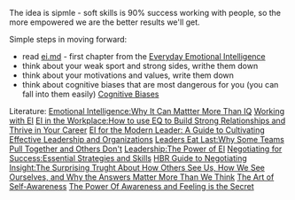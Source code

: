 The idea is sipmle - soft skills is 90% success working with people, so the more 
empowered we are the better results we'll get.

Simple steps in moving forward: 
- read [ei.md](ei.md) - first chapter from the [Everyday Emotional Intelligence](https://www.amazon.ca/Harvard-Business-Everyday-Emotional-Intelligence-ebook/dp/B072XZR58Q/ref=tmm_kin_swatch_0?_encoding=UTF8&qid=1668694585&sr=8-1) 
- think about your weak sport and strong sides, writhe them down
- think about your motivations and values, write them down
- think about cognitive biases that are most dangerous for you (you can fall into them easily) [Cognitive Biases](https://www.visualcapitalist.com/wp-content/uploads/2021/08/all-188-cognitive-biases.html)


Literature:
[Emotional Intelligence:Why It Can Mattter More Than IQ](https://www.amazon.com/Emotional-Intelligence-Matter-More-Than-ebook/dp/B000JMKVCG/ref=sr_1_5?crid=3PUH5RJX2DJRF&keywords=emotional+intelligence&qid=1669800454&sprefix=emotional+intelligence%2Caps%2C191&sr=8-5)
[Working with EI](https://www.amazon.com/Working-Emotional-Intelligence-Daniel-Goleman-ebook/dp/B000JMKTN2/ref=sr_1_12?crid=3PUH5RJX2DJRF&keywords=emotional+intelligence&qid=1669800454&sprefix=emotional+intelligence%2Caps%2C191&sr=8-12)
[EI in the Workplace:How to use EQ to Build Strong Relationships and Thrive in Your Career](https://www.amazon.com/Emotional-Intelligence-Workplace-Strong-Relationships/dp/1647391520/ref=sr_1_6?crid=1HP2B1PPWX6KT&keywords=emotional+intelligence+leadership&qid=1669800554&sprefix=emotional+intelligence+leadership%2Caps%2C178&sr=8-6)
[EI for the Modern Leader: A Guide to Cultivating Effective Leadership and Organizations](https://www.amazon.com/Emotional-Intelligence-Modern-Leader-Organizations-ebook/dp/B0875QJ1XS/ref=sr_1_4?crid=1HP2B1PPWX6KT&keywords=emotional+intelligence+leadership&qid=1669800554&sprefix=emotional+intelligence+leadership%2Caps%2C178&sr=8-4)
[Leaders Eat Last:Why Some Teams Pull Together and Others Don't](https://www.amazon.com/Leaders-Eat-Last-Together-Others/dp/1591848016/ref=sr_1_3_sspa?crid=1HP2B1PPWX6KT&keywords=emotional+intelligence+leadership&qid=1669800554&sprefix=emotional+intelligence+leadership%2Caps%2C178&sr=8-3-spons&psc=1&spLa=ZW5jcnlwdGVkUXVhbGlmaWVyPUE3SUFFQTRKN1kyWFkmZW5jcnlwdGVkSWQ9QTA0NjQ2ODExTktSM0tQOURFSTc1JmVuY3J5cHRlZEFkSWQ9QTAzMTM5NDkzRUJOTFNWM09NQUcmd2lkZ2V0TmFtZT1zcF9hdGYmYWN0aW9uPWNsaWNrUmVkaXJlY3QmZG9Ob3RMb2dDbGljaz10cnVl)
[Leadership:The Power of EI](https://www.amazon.com/Leadership-Emotional-Intelligence-Daniel-Goleman-ebook/dp/B005LKMPI4/ref=sr_1_7?crid=1HP2B1PPWX6KT&keywords=emotional+intelligence+leadership&qid=1669800554&sprefix=emotional+intelligence+leadership%2Caps%2C178&sr=8-7)
[Negotiating for Success:Essential Strategies and Skills](https://www.amazon.com/Negotiating-Success-Essential-Strategies-Skills-ebook/dp/B00OE85SDS/ref=tmm_kin_swatch_0?_encoding=UTF8&qid=1669800407&sr=8-2-spons)
[HBR Guide to Negotiating](https://www.amazon.com/HBR-Guide-Negotiating-ebook/dp/B012P59594/ref=sr_1_2?crid=L1V1IFIKTYQA&keywords=negotiating+hbr&qid=1669800434&sprefix=negotiating+hbr%2Caps%2C178&sr=8-2)
[Insight:The Surprising Trught About How Others See Us, How We See Ourselves, and Why the Answers Matter More Than We Think](https://www.amazon.com/Insight-Surprising-Others-Ourselves-Answers-ebook/dp/B01JWDWP4Y/ref=sr_1_9?crid=9SXEB2TH2BVK&keywords=self+awareness&qid=1669801113&sprefix=self+awareness%2Caps%2C184&sr=8-9)
[The Art of Self-Awareness](https://www.amazon.com/Art-Self-Awareness-Introspect-Discover-Psychology/dp/B09PM89Z81/ref=sr_1_2_sspa?crid=1X3DGUZ3G46FU&keywords=the+art+of+self+awareness&qid=1669802365&sprefix=the+art+of+self+aw%2Caps%2C206&sr=8-2-spons&psc=1&spLa=ZW5jcnlwdGVkUXVhbGlmaWVyPUExOVAzS0NXQkFVR0xUJmVuY3J5cHRlZElkPUEwOTYxOTEzMlg5RzUxTkVGU0dZRSZlbmNyeXB0ZWRBZElkPUEwMDAwMzA3VlNVWUhEOEFaUFFWJndpZGdldE5hbWU9c3BfYXRmJmFjdGlvbj1jbGlja1JlZGlyZWN0JmRvTm90TG9nQ2xpY2s9dHJ1ZQ==)
[The Power Of Awareness and Feeling is the Secret](https://www.amazon.com/Power-Awareness-Feeling-Secret-empowering/dp/064686579X/ref=sr_1_4_sspa?crid=9SXEB2TH2BVK&keywords=self+awareness&qid=1669801113&sprefix=self+awareness%2Caps%2C184&sr=8-4-spons&psc=1&spLa=ZW5jcnlwdGVkUXVhbGlmaWVyPUExWDc2RTg0S1AxNzlSJmVuY3J5cHRlZElkPUEwMzI4ODE5UjEzQ1RJTEYzTFFTJmVuY3J5cHRlZEFkSWQ9QTAxNzk1MTIzVEZVWEo3WkJNRTgzJndpZGdldE5hbWU9c3BfYXRmJmFjdGlvbj1jbGlja1JlZGlyZWN0JmRvTm90TG9nQ2xpY2s9dHJ1ZQ==)

